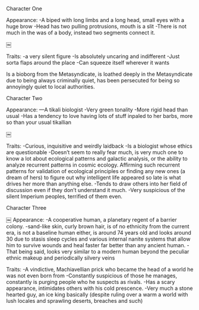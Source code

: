 Character One

Appearance:
-A biped with long limbs and a long head, small eyes with a huge brow
-Head has two pulling protrusions, mouth is a slit
-There is not much in the was of a body, instead two segments connect it.  

￼

Traits:
-a very silent figure
-Is absolutely uncaring and indifferent
-Just sorta flaps around the place
-Can squeeze itself wherever it wants

Is a bioborg from the Metasyndicate, is loathed deeply in the Metasyndicate due to being always criminally quiet, has been persecuted for being so annoyingly quiet to local authorities.  

Character Two

Appearance:
—A tikali biologist
-Very green tonality
-More rigid head than usual
-Has a tendency to love having lots of stuff inpaled to her barbs, more so than your usual tikallian


￼

Traits:
-Curious, inquisitive and weirdly laidback
-Is a biologist whose ethics are questionable
-Doesn’t seem to really fear much, is very much one to know a lot about ecological patterns and galactic analysis, or the ability to analyze recurrent patterns in cosmic ecology.  Affirming such recurrent patterns for validation of ecological principles or finding any new ones (a dream of hers) to figure out why intelligent life appeared so late is what drives her more than anything else.
-Tends to draw others into her field of discussion even if they don’t understand it much.
-Very suspicious of the silent Imperium peoples, terrified of them even.

Character Three

￼
  Appearance:
-A cooperative human, a planetary regent of a barrier colony.
-sand-like skin, curly brown hair, is of no ethnicity from the current era, is not a baseline human either, is around 74 years old and looks around 30 due to stasis sleep cycles and various internal nanite systems that allow him to survive wounds and heal faster far better than any ancient human.
-That being said, looks very similar to a modern human beyond the peculiar ethnic makeup and periodically silvery veins

Traits:
-A vindictive, Machiavellian prick who became the head of a world he was not even born from
-Constantly suspicious of those he manages, constantly is purging people who he suspects as rivals.
-Has a scary appearance, intimidates others with his cold prescence.
-Very much a stone hearted guy, an ice king basically (despite ruling over a warm a world with lush locales and sprawling deserts, breaches and such)
